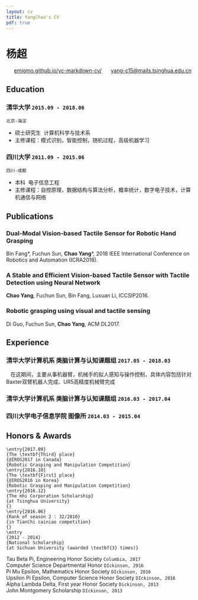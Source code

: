 ```yaml
---
layout: cv
title: YangChao's CV
pdf: true
---
```

# __杨超__
<div id="webaddress">
<i class="fi-home" style="margin-left:1em"></i>
<a href="https://emigmo.github.io/yc-markdown-cv/" style="margin-left:0.5em">emigmo.github.io/yc-markdown-cv/</a>
<i class="fi-mail" style="margin-left:1em"></i>
<a href="yang-c15@mails.tsinghua.edu.cn" style="margin-left:0.5em">yang-c15@mails.tsinghua.edu.cn</a>
</div>

## Education
### __清华大学__ `2015.09 - 2018.06`
```
北京-海淀
```
- 硕士研究生  计算机科学与技术系
- 主修课程：模式识别，智能控制，随机过程，高级机器学习

### __四川大学__ `2011.09 - 2015.06`
```
四川-成都
```
- 本科  电子信息工程
- 主修课程：自控原理，数据结构与算法分析，概率统计，数字电子技术，计算机通信与网络

## Publications

### __Dual-Modal Vision-based Tactile Sensor for Robotic Hand Grasping__
Bin Fang*, Fuchun Sun, __Chao Yang__*, 2018 IEEE International Conference on Robotics and Automation (ICRA2018).

### __A Stable and Efficient Vision-based Tactile Sensor with Tactile Detection using Neural Network__
__Chao Yang__, Fuchun Sun, Bin Fang, Luxuan Li, ICCSIP2016.

### __Robotic grasping using visual and tactile sensing__
Di Guo, Fuchun Sun, __Chao Yang__, ACM DL2017.

## Experience

### 清华大学计算机系 类脑计算与认知课题组 `2017.05 - 2018.03`
    在这期间，主要从事机器臂，机械手的拟人感知与操作控制，具体内容包括针对Baxter双臂机器人完成、UR5高精度机械臂完成
### 清华大学计算机系 类脑计算与认知课题组 `2016.03 - 2017.04`

### 四川大学电子信息学院 图像所 `2014.03 - 2015.04`

## Honors & Awards
    \entry{2017.09}
    {The \textbf{Third} place}
    {@IROS2017 in Canada}
    {Robotic Grasping and Manipulation Competition}
    \entry{2016.10}
    {The \textbf{First} place}
    {@IROS2016 in Korea}
    {Robotic Grasping and Manipulation Competition}
    \entry{2016.12}
    {The mhi Corporation Scholarship}
    {at Tsinghua University}
    {}
    \entry{2016.06}
    {Rank of season 2 : 32/2810}
    {in TianChi cainiao competition}
    {}
    \entry
    {2012 - 2014}
    {National Scholarship}
    {at Sichuan University (awarded \textbf{3} times)}


Tau Beta Pi, Engineering Honor Society `Columbia, 2017` <br>
Computer Science Departmental Honor `DIckinson, 2016` <br>
Pi Mu Epsilon, Mathematics Honor Society `DIckinson, 2016` <br>
Upsilon Pi Epsilon, Computer Science Honor Society  `DIckinson, 2016` <br>
Alpha Lambda Delta, First year Honor Society `Dickinson, 2013`<br>
John Montgomery Scholarship `DIckinson, 2013` <br>
